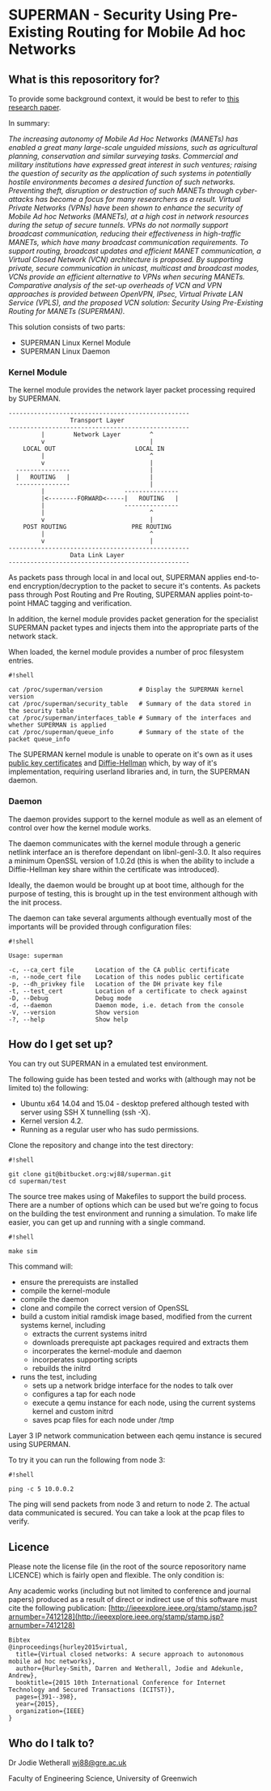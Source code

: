 # SUPERMAN - Security Using Pre-Existing Routing for Mobile Ad hoc Networks #


## What is this reposoritory for? ##

To provide some background context, it would be best to refer to [this research paper](http://ieeexplore.ieee.org/xpls/abs_all.jsp?arnumber=7412128&tag=1).

In summary:

*The increasing autonomy of Mobile Ad Hoc Networks (MANETs) has enabled a great many large-scale unguided missions, such as agricultural planning, conservation and similar surveying tasks. Commercial and military institutions have expressed great interest in such ventures; raising the question of security as the application of such systems in potentially hostile environments becomes a desired function of such networks. Preventing theft, disruption or destruction of such MANETs through cyber-attacks has become a focus for many researchers as a result. Virtual Private Networks (VPNs) have been shown to enhance the security of Mobile Ad hoc Networks (MANETs), at a high cost in network resources during the setup of secure tunnels. VPNs do not normally support broadcast communication, reducing their effectiveness in high-traffic MANETs, which have many broadcast communication requirements. To support routing, broadcast updates and efficient MANET communication, a Virtual Closed Network (VCN) architecture is proposed. By supporting private, secure communication in unicast, multicast and broadcast modes, VCNs provide an efficient alternative to VPNs when securing MANETs. Comparative analysis of the set-up overheads of VCN and VPN approaches is provided between OpenVPN, IPsec, Virtual Private LAN Service (VPLS), and the proposed VCN solution: Security Using Pre-Existing Routing for MANETs (SUPERMAN).*

This solution consists of two parts:

* SUPERMAN Linux Kernel Module
* SUPERMAN Linux Daemon

### Kernel Module ###

The kernel module provides the network layer packet processing required by SUPERMAN.

```
--------------------------------------------------
                 Transport Layer
--------------------------------------------------
         |        Network Layer        ^
         v                             |
    LOCAL OUT                      LOCAL IN
         |                             ^
         v                             |
  ---------------                      |
  |   ROUTING	|                      |
  ---------------                      |
         |                      ---------------
         |<--------FORWARD<-----|   ROUTING   |
         |                      ---------------
         |                             ^
         v                             |
    POST ROUTING                  PRE ROUTING
         |                             ^
         v                             |
--------------------------------------------------
                 Data Link Layer
--------------------------------------------------
```

As packets pass through local in and local out, SUPERMAN applies end-to-end encryption/decryption to the packet to secure it's contents. As packets pass through Post Routing and Pre Routing, SUPERMAN applies point-to-point HMAC tagging and verification.

In addition, the kernel module provides packet generation for the specialist SUPERMAN packet types and injects them into the appropriate parts of the network stack.

When loaded, the kernel module provides a number of proc filesystem entries.

```
#!shell

cat /proc/superman/version          # Display the SUPERMAN kernel version
cat /proc/superman/security_table   # Summary of the data stored in the security table
cat /proc/superman/interfaces_table # Summary of the interfaces and whether SUPERMAN is applied
cat /proc/superman/queue_info       # Summary of the state of the packet queue_info
```

The SUPERMAN kernel module is unable to operate on it's own as it uses [public key certificates](https://en.wikipedia.org/wiki/Public_key_certificate) and [Diffie-Hellman](https://en.wikipedia.org/wiki/Diffie%E2%80%93Hellman_key_exchange) which, by way of it's implementation, requiring userland libraries and, in turn, the SUPERMAN daemon.

### Daemon ###

The daemon provides support to the kernel module as well as an element of control over how the kernel module works.

The daemon communicates with the kernel module through a generic netlink interface an is therefore dependant on libnl-genl-3.0. It also requires a minimum OpenSSL version of 1.0.2d (this is when the ability to include a Diffie-Hellman key share within the certificate was introduced).

Ideally, the daemon would be brought up at boot time, although for the purpose of testing, this is brought up in the test environment although with the init process.

The daemon can take several arguments although eventually most of the importants will be provided through configuration files:

````
#!shell

Usage: superman

-c, --ca_cert file      Location of the CA public certificate
-n, --node_cert file    Location of this nodes public certificate
-p, --dh_privkey file   Location of the DH private key file
-t, --test_cert         Location of a certificate to check against
-D, --Debug             Debug mode
-d, --daemon            Daemon mode, i.e. detach from the console
-V, --version           Show version
-?, --help              Show help
````

## How do I get set up? ##

You can try out SUPERMAN in a emulated test environment.

The following guide has been tested and works with (although may not be limited to) the following:

* Ubuntu x64 14.04 and 15.04 - desktop prefered although tested with server using SSH X tunnelling (ssh -X).
* Kernel version 4.2.
* Running as a regular user who has sudo permissions.

Clone the repository and change into the test directory:

```
#!shell

git clone git@bitbucket.org:wj88/superman.git
cd superman/test
```

The source tree makes using of Makefiles to support the build process. There are a number of options which can be used but we're going to focus on the building the test environment and running a simulation. To make life easier, you can get up and running with a single command.

```
#!shell

make sim
```

This command will:


* ensure the prerequists are installed
* compile the kernel-module
* compile the daemon
* clone and compile the correct version of OpenSSL
* build a custom initial ramdisk image based, modified from the current systems kernel, including
    * extracts the current systems initrd
    * downloads prerequiste apt packages required and extracts them
    * incorperates the kernel-module and daemon
    * incorperates supporting scripts
    * rebuilds the initrd
* runs the test, including
    * sets up a network bridge interface for the nodes to talk over
    * configures a tap for each node
    * execute a qemu instance for each node, using the current systems kernel and custom initrd
    * saves pcap files for each node under /tmp

Layer 3 IP network communication between each qemu instance is secured using SUPERMAN.

To try it you can run the following from node 3:

```
#!shell

ping -c 5 10.0.0.2
```

The ping will send packets from node 3 and return to node 2. The actual data communicated is secured. You can take a look at the pcap files to verify.
  
## Licence ##

Please note the license file (in the root of the source reposoritory name LICENCE) which is fairly open and flexible. The only condition is:

Any academic works (including but not limited to conference and journal papers) produced as a result of direct or indirect use of this software must cite the following publication:
[http://ieeexplore.ieee.org/stamp/stamp.jsp?arnumber=7412128](http://ieeexplore.ieee.org/stamp/stamp.jsp?arnumber=7412128)

```
Bibtex
@inproceedings{hurley2015virtual,
  title={Virtual closed networks: A secure approach to autonomous mobile ad hoc networks},
  author={Hurley-Smith, Darren and Wetherall, Jodie and Adekunle, Andrew},
  booktitle={2015 10th International Conference for Internet Technology and Secured Transactions (ICITST)},
  pages={391--398},
  year={2015},
  organization={IEEE}
}
```

## Who do I talk to? ##

Dr Jodie Wetherall <wj88@gre.ac.uk>

Faculty of Engineering Science, University of Greenwich